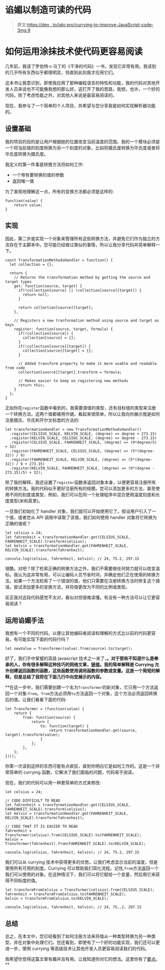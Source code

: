 # 谄媚以制造可读的代码

> 原文:[https://dev . to/jalo pro/currying-to-improve-JavaScript-code-3mg 9](https://dev.to/jaloplo/currying-to-improve-javascript-code-3mg9)

# 如何运用涂抹技术使代码更容易阅读

几年前，我读了罗伯特·c·马丁的《干净的代码》一书，发现它非常有用。我读到的几乎所有东西似乎都很明显，但直到此刻我才应用它们。

这本书让我意识到，即使我应用了那种编程语言的特性和功能，我的代码对其他开发人员来说也不可能像我想的那么好。这打开了我的思路，我想，也许，一个好的代码，除了考虑性能之外，对其他人来说是最容易阅读的。

现在，我参与了一个简单的个人项目，并希望与您分享我是如何实现解析器功能的。

## [](#setting-the-basis)设置基础

我的项目的目的是让用户根据她的位置改变当前温度的范围。我的一个模块必须是一个将当前值的刻度转换为另一个刻度的对象，比如将摄氏度转换为华氏度或者将华氏度转换为摄氏度。

我定义的第一件事是转换方法将如何工作:

*   一个带有要转换的值的参数
*   返回唯一值

为了直观地理解这一点，所有的变换方法都必须是这样的:

```
function(value) {
    return value;
} 
```

## [](#implementation)实现

因此，第二步是实现一个对象来管理所有这些转换方法，并避免它们作为独立的方法存在于主脚本中。您可能已经做过类似的事情，所以让我分享代码并简单解释一下。

```
const TransformationMethodsHandler = function() {
  let collection = {};

  return {
    // Returns the transformation method by getting the source and target types
    get: function(source, target) {
      if(!collection[source] || !collection[source][target]) {
        return null;
      }

      return collection[source][target];
    },

    // Registers a new tranformation method using source and target as keys
    register: function(source, target, formula) {
      if(!collection[source]) {
        collection[source] = {};
      }
      if(!collection[source][target]) {
        collection[source][target] = {};
      }

      // Added transform property to make it more usable and readable from code
      collection[source][target].transform = formula;

      // Makes easier to keep on registering new methods
      return this;
    }
  };
} 
```

正如你在`register`函数中看到的，我需要源值的类型，还有目标值的类型来注册一个转换方法，这两个值都被用作键。看起来很简单，所以让我向你展示我是如何注册摄氏、华氏和开尔文标度的方法的:

```
let transformationHandler = new TransformationMethodsHandler()
  .register(CELSIUS_SCALE, KELVIN_SCALE, (degree) => degree + 273.15)
  .register(KELVIN_SCALE, CELSIUS_SCALE, (degree) => degree - 273.15)
  .register(CELSIUS_SCALE, FAHRENHEIT_SCALE, (degree) => (9*degree/5) + 32)
  .register(FAHRENHEIT_SCALE, CELSIUS_SCALE, (degree) => (5*(degree-32)) / 9)
  .register(FAHRENHEIT_SCALE, KELVIN_SCALE, (degree) => (5*(degree-32)) / 9 + 273.15)
  .register(KELVIN_SCALE, FAHRENHEIT_SCALE, (degree) => (9*(degree - 273.15)/5) + 32); 
```

除了我的解释，我还设置了`register`函数来返回对象本身，以便更容易注册所有的转换方法。我的代码似乎更好注册所有的规模。您可以添加更多的方法，甚至使用不同的刻度或类型，例如，我们可以在同一个处理程序中混合使用温度刻度和长度类型(米和英里)。

一旦我们初始化了 handler 对象，我们就可以开始使用它了。假设用户引入了一个值，或者您从 API 调用中读取了该值，我们如何使用 handler 对象将它转换为正确的值呢？

```
let celsius = 24;
let fahrenheit = transformationHandler.get(CELSIUS_SCALE, FAHRENHEIT_SCALE).transform(celsius);
let kelvin = transformationHandler.get(FAHRENHEIT_SCALE, KELVIN_SCALE).transform(fahrenheit);

console.log(celsius, fahrenheit, kelvin); // 24, 75.2, 297.15 
```

很酷，对吧？除了检索正确的转换方法之外，我们不需要做任何努力就可以改变温标。我认为这非常有用，可以让编码人员节省时间，并确定他们正在使用的转换方法。如果一个方法检索了一个错误的值，他们只需要在注册转换方法时修复这个错误。尝试添加更多的变换方法，并将值更改为不同的比例或类型。

反正我对这段代码感觉不太对，看似对但很难读懂。有没有一种方法可以让它更容易阅读？

## [](#applying-currying-technique)运用谄媚手法

我想有一个不同的代码，以便让其他编码者阅读和理解的方式比以前的代码更容易。有可能实现下面的代码行吗？

```
let newValue = Transformer(value).from(source).to(target); 
```

好了，我们手中掌握的高级 javascript 技术之一来了，**。对于那些不知道什么是奉承的人，你有很多解释这种技巧的网络文章，[链接](https://duckduckgo.com/?q=currying+javascript&atb=v91-1&ia=web)。我的简单解释是 Currying 允许创建返回函数的函数，这些函数使用调用函数的参数或变量。这是一个简短的解释，但是总结了我将在下面几行中向您展示的内容。**

 **在这一步中，我们需要创建一个名为`Transformer`的新对象，它只用一个方法返回一个对象:`from`。`from`方法必须用`to`方法返回一个对象，这个方法必须返回转换后的值。让我们看看下面的代码:

```
let Transformer = (function(value) {
    return {
        from: function(source) {
            return {
                to: function(target) {
                    return transformationHandler.get(source, target).transform(value);
                }
            };
        },
    };
})(); 
```

你第一次读到这样的东西可能有点疯狂，直到你明白它是如何工作的。这是一个非常简单的 currying 函数，它解决了我们面临的问题，代码易于阅读。

现在，我们的代码可以用一种更简单的方式来修改:

```
let celsius = 24;

// CODE DIFFICULT TO READ
let fahrenheit = transformationHandler.get(CELSIUS_SCALE, FAHRENHEIT_SCALE).transform(celsius);
let kelvin = transformationHandler.get(FAHRENHEIT_SCALE, KELVIN_SCALE).transform(fahrenheit);

// CODE THAT IT IS EASIER TO READ
fahrenheit = Transformer(celsius).from(CELSIUS_SCALE).to(FAHRENHEIT_SCALE);
kelvin = Transformer(fahrenheit).from(FAHRENHEIT_SCALE).to(KELVIN_SCALE);

console.log(celsius, fahrenheit, kelvin); // 24, 75.2, 297.15 
```

我们可以从 currying 技术中获得更多的优势。让我们考虑显示当前的温度，但是使用所有可用的刻度。Currying 可以帮助我们简化流程。记住,`from`方法返回一个我们可以使用的对象。在这种情况下，我们可以将它赋给一个变量，然后用它来获得不同标度的值。

```
let transformFromCelsius = Transformer(celsius).from(CELSIUS_SCALE);
fahrenheit = transformFromCelsius.to(FAHRENHEIT_SCALE);
kelvin = transformFromCelsius.to(KELVIN_SCALE);

console.log(celsius, fahrenheit, kelvin); // 24, 75,.2, 297.15 
```

## [](#summary)总结

总之，在本文中，您已经看到了如何注册方法来将值从一种类型转换为另一种类型，并在对象中处理它们。您还看到，即使有了一个好的功能实现，我们还可以更进一步，使用 currying 等高级技术让其他开发人员更容易阅读我们的代码。

我希望你觉得这篇文章有趣并且有用。让我知道你对它的想法。这里你有了[要点](https://gist.github.com/jaloplo/28a954ef407cc8303a980e00b7eab561)。**
